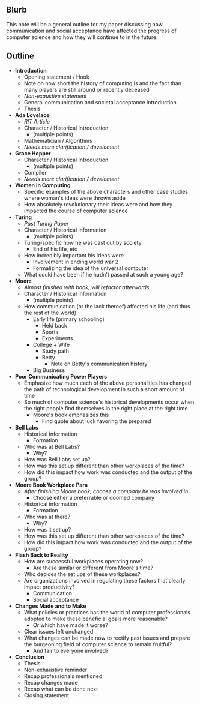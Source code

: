 ## Blurb
This note will be a general outline for my paper discussing how communication and social acceptance have affected the progress of computer science and how they will continue to in the future.

## Outline
- **Introduction**
	- Opening statement / Hook
	- Note on how short the history of computing is and the fact than many players are still around or recently deceased
	- *Non-exaustive statement* 
	- General communication and societal acceptance introduction
	- Thesis
- **Ada Lovelace**
	- *RIT Article*
	- Character / Historical Introduction
		- (multiple points)
	- Mathematician / Algorithms
	- *Needs more clarification / develoment* 
- **Grace Hopper**
	- Character / Historical Introduction 
		- (multiple points)
	- Compiler
	- *Needs more clarification / develoment* 
- **Women In Computing**
	- Specific examples of the above characters and other case studies where woman's ideas were thrown aside
	- How absolutely revolutionary their ideas were and how they impacted the course of computer science
- **Turing**
	- *Past Turing Paper*
	- Character / Historical information
		- (multiple points)
	- Turing-specific how he was cast out by society
		- End of his life, etc
	- How incredibly important his ideas were 
		- Involvement in ending world war 2
		- Formalizing the idea of the universal computer
	- What could have been if he hadn't passed at such a young age?
- **Moore**
	- *Almost finished with book, will refactor afterwards*
	- Character / Historical information
		- (multiple points)
	- How communication (or the lack theroef) affected his life (and thus the rest of the world)
		- Early life (primary schooling)
			- Held back
			- Sports
			- Experiments
		- College + Wife
			- Study path
			- Betty
				- Note on Betty's communication history
		- Big Business
- **Poor Communicating Power Players**
	- Emphasize how much each of the above personalities has changed the path of technological development in such a short amount of time
	- So much of computer science's historical developments occur when the right people find themselves in the right place at the right time
		- Moore's book emphasizes this
			- Find quote about luck favoring the prepared
- **Bell Labs**
	- Historical information
		- Formation
	- Who was at Bell Labs?
		- Why?
	- How was Bell Labs set up?
	- How was this set up different than other workplaces of the time?
	- How did this impact how work was conducted and the output of the group?
- **Moore Book Workplace Para**
	- *After finishing Moore book, choose a company he was involved in*
		- Choose either a preferrable or doomed company
	- Historical information
		- Formation
	- Who was at there?
		- Why?
	- How was it set up?
	- How was this set up different than other workplaces of the time?
	- How did this impact how work was conducted and the output of the group?
- **Flash Back to Reality**
	- How are successful workplaces operating now?
		- Are these similar or different from Moore's time?
	- Who decides the set ups of these workplaces?
	- Are organizations involved in regulating these factors that clearly impact productivity?
		- Communication
		- Social acceptance
- **Changes Made and to Make**
	- What policies or practices has the world of computer professionals adopted to make these beneficial goals more reasonable?
		- Or which have made it worse?
	- Clear issues left unchanged
	- What changes can be made now to rectify past issues and prepare the burgeoning field of computer science to remain fruitful?
		- And fair to everyone involved?
- **Conclusion**
	- Thesis
	- Non-exhaustive reminder
	- Recap professionals mentioned
	- Recap changes made
	- Recap what can be done next
	- Closing statement
